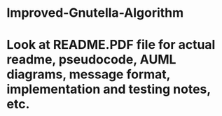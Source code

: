 # Improved-Gnutella-Algorithm

# Look at README.PDF file for actual readme, pseudocode, AUML diagrams, message format, implementation and testing notes, etc.
